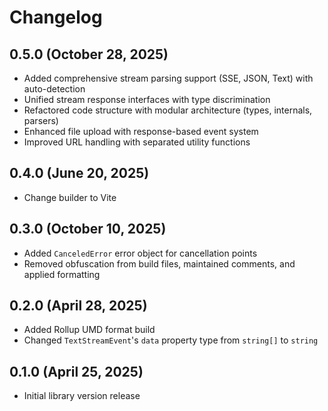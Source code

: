 # Changelog

## 0.5.0 (October 28, 2025)
- Added comprehensive stream parsing support (SSE, JSON, Text) with auto-detection
- Unified stream response interfaces with type discrimination
- Refactored code structure with modular architecture (types, internals, parsers)
- Enhanced file upload with response-based event system
- Improved URL handling with separated utility functions

## 0.4.0 (June 20, 2025)
- Change builder to Vite

## 0.3.0 (October 10, 2025)
- Added `CanceledError` error object for cancellation points
- Removed obfuscation from build files, maintained comments, and applied formatting

## 0.2.0 (April 28, 2025)
- Added Rollup UMD format build
- Changed `TextStreamEvent`'s `data` property type from `string[]` to `string`

## 0.1.0 (April 25, 2025)
- Initial library version release

